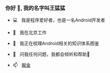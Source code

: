 ### 你好 👋, 我的名字叫王猛猛

- 💻 &nbsp; 我是程序爱好者，也是一名Android开发者
- 🌉 &nbsp; 我在北京工作
- 🎨 &nbsp; 我正在梳理Android相关的知识体系图鉴
- 💬 &nbsp; 问我任何问题，我都会倾听和帮助🤗


- 📫 &nbsp; [掘金](https://juejin.cn/user/166781495818408)
